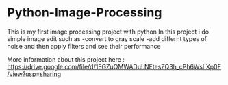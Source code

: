 # Python-Image-Processing
 
This is my first image processing project with python 
In this project i do simple image edit such as 
-convert to gray scale
-add differnt types of noise and then  apply filters and see their performance 

More information about this project here : https://drive.google.com/file/d/1EGZuOMWADuLNEtesZQ3h_cPh6WsLXp0F/view?usp=sharing

